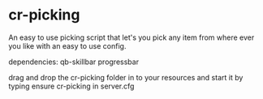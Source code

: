 # cr-picking

An easy to use picking script that let's you pick any item from where ever you like with an easy to use config.

dependencies:
qb-skillbar
progressbar

drag and drop the cr-picking folder in to your resources and start it by typing ensure cr-picking in server.cfg
